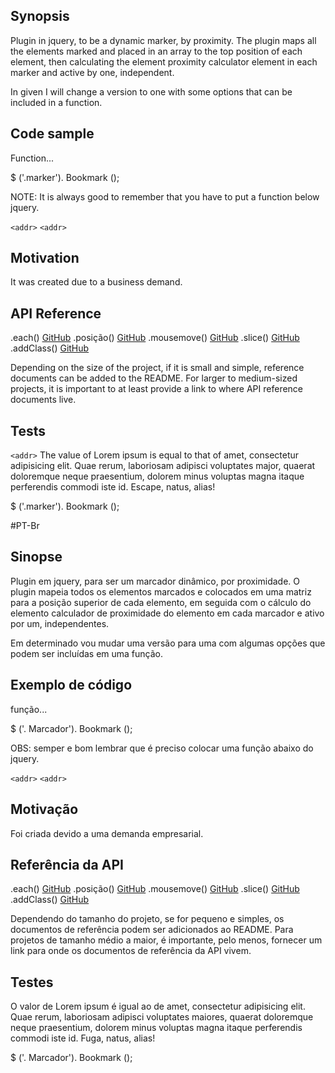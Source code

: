 ## Synopsis

Plugin in jquery, to be a dynamic marker, by proximity. The plugin maps all the elements marked and placed in an array to the top position of each element, then calculating the element proximity calculator element in each marker and active by one, independent.

In given I will change a version to one with some options that can be included in a function.

## Code sample

Function...

$ ('.marker'). Bookmark ();

NOTE: It is always good to remember that you have to put a function below jquery.

`<addr>`<script src = "// ajax.googleapis.com/ajax/libs/jquery/1.11.0/jquery.min.js"> </script>
`<addr>`<script src = "script.js"> </script>


## Motivation

It was created due to a business demand.


## API Reference

.each()
	[GitHub](https://api.jquery.com/each/)
.posição()
	[GitHub](https://api.jquery.com/position)
.mousemove()
	[GitHub](https://api.jquery.com/mousemove/)
.slice()
	[GitHub](https://api.jquery.com/slice/)
.addClass()
	[GitHub](https://api.jquery.com/addclass/)

Depending on the size of the project, if it is small and simple, reference documents can be added to the README. For larger to medium-sized projects, it is important to at least provide a link to where API reference documents live.

## Tests


`<addr>`<span class = "marker"> The value of Lorem ipsum is equal to that of amet, consectetur adipisicing elit. Quae rerum, laboriosam adipisci voluptates major, quaerat doloremque neque praesentium, dolorem minus voluptas magna itaque perferendis commodi iste id. Escape, natus, alias! </span>

$ ('.marker'). Bookmark ();

#PT-Br

## Sinopse

Plugin em jquery, para ser um marcador dinâmico, por proximidade. O plugin mapeia todos os elementos marcados e colocados em uma matriz para a posição superior de cada elemento, em seguida com o cálculo do elemento calculador de proximidade do elemento em cada marcador e ativo por um, independentes.

Em determinado vou mudar uma versão para uma com algumas opções que podem ser incluídas em uma função.

## Exemplo de código

função...

$ ('. Marcador'). Bookmark ();

OBS: semper e bom lembrar que é preciso colocar uma função abaixo do jquery.

`<addr>`<script src = "// ajax.googleapis.com/ajax/libs/jquery/1.11.0/jquery.min.js"> </script>
`<addr>`<script src = "script.js"> </script>


## Motivação

Foi criada devido a uma demanda empresarial.


## Referência da API

.each()
	[GitHub](https://api.jquery.com/each/)
.posição()
	[GitHub](https://api.jquery.com/position)
.mousemove()
	[GitHub](https://api.jquery.com/mousemove/)
.slice()
	[GitHub](https://api.jquery.com/slice/)
.addClass()
	[GitHub](https://api.jquery.com/addclass/)

Dependendo do tamanho do projeto, se for pequeno e simples, os documentos de referência podem ser adicionados ao README. Para projetos de tamanho médio a maior, é importante, pelo menos, fornecer um link para onde os documentos de referência da API vivem.

## Testes


<span class = "marker"> O valor de Lorem ipsum é igual ao de amet, consectetur adipisicing elit. Quae rerum, laboriosam adipisci voluptates maiores, quaerat doloremque neque praesentium, dolorem minus voluptas magna itaque perferendis commodi iste id. Fuga, natus, alias! </span>

$ ('. Marcador'). Bookmark ();